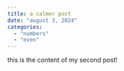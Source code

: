 ```yaml
---
title: a calmer post
date: "august 3, 2024"
categories:
  - "numbers"
  - "even"
---
```


this is the content of my second post!
